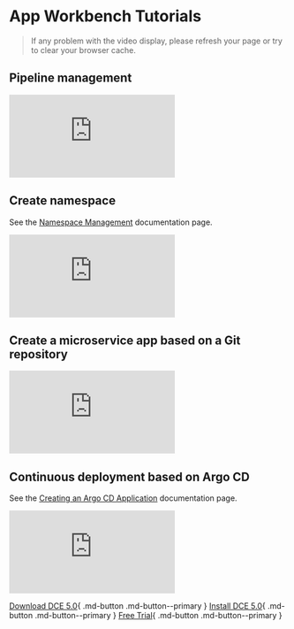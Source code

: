 # App Workbench Tutorials

> If any problem with the video display, please refresh your page or try to clear your browser cache.

## Pipeline management

<div class="responsive-video-container">
<iframe src="https://harbor-test2.cn-sh2.ufileos.com/docs/videos/create-pipeline.mp4" scrolling="no" border="0" frameborder="no" framespacing="0" allowfullscreen="true"> </iframe>
</div>

## Create namespace

See the [Namespace Management](../amamba/03UserGuide/Namespace/namespace.md) documentation page.

<div class="responsive-video-container">
<iframe src="https://harbor-test2.cn-sh2.ufileos.com/docs/videos/create-ns.mp4" scrolling="no" border="0" frameborder="no" framespacing="0 " allowfullscreen="true"> </iframe>
</div>

## Create a microservice app based on a Git repository

<!--Refer to [Create microservice application based on Git repository]() documentation page. -->

<div class="responsive-video-container">
<iframe src="https://harbor-test2.cn-sh2.ufileos.com/docs/videos/createservice-gitrepo.mp4" scrolling="no" border="0" frameborder="no" framespacing="0 " allowfullscreen="true"> </iframe>
</div>

## Continuous deployment based on Argo CD

See the [Creating an Argo CD Application](../amamba/03UserGuide/gitops/create-argo-cd.md) documentation page.

<div class="responsive-video-container">
<iframe src="https://harbor-test2.cn-sh2.ufileos.com/docs/videos/gitops.mp4" scrolling="no" border="0" frameborder="no" framespacing="0" allowfullscreen ="true"> </iframe>
</div>

[Download DCE 5.0](../download/dce5.md){ .md-button .md-button--primary }
[Install DCE 5.0](../install/intro.md){ .md-button .md-button--primary }
[Free Trial](../dce/license0.md){ .md-button .md-button--primary }
